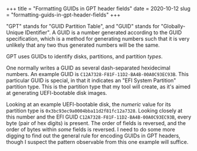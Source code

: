 +++
title = "Formatting GUIDs in GPT header fields"
date = 2020-10-12
slug = "formatting-guids-in-gpt-header-fields"
+++

"GPT" stands for "GUID Partition Table", and "GUID" stands for "Globally-Unique IDentifier".
A GUID is a number generated according to the GUID specification, which is a method for
generating numbers such that it is very unlikely that any two thus generated numbers will
be the same.

GPT uses GUIDs to identify disks, partitions, and partition _types_.

One normally writes a GUID as several dash-separated hexidecimal numbers.
An example GUID is `C12A7328-F81F-11D2-BA4B-00A0C93EC93B`. This particular
GUID is special, in that it indicates an "EFI System Partition" partition type.
This is the partition type that my tool will create, as it's aimed at generating
UEFI-bootable disk images.

Looking at an example UEFI-bootable disk, the _numeric_ value for its partition type
is `0x3bc93ec9a0004bba11d2f81fc12a7328`. Looking closely at this number and the EFI GUID
`C12A7328-F81F-11D2-BA4B-00A0C93EC93B`, every byte (pair of hex digits) is present. The
order of fields is reversed, and the order of bytes within _some_ fields is reversed.
I need to do some more digging to find out the general rule for encoding GUIDs in GPT
headers, though I suspect the pattern observable from this one example will suffice.
